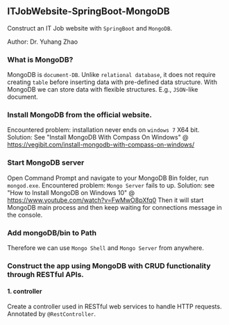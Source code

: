 ## ITJobWebsite-SpringBoot-MongoDB
Construct an IT Job website with `SpringBoot` and `MongoDB`.

Author: Dr. Yuhang Zhao


### What is MongoDB?
MongoDB is `document-DB`. 
Unlike `relational database`,
it does not require creating `table` before inserting data with pre-defined data structure.
With MongoDB we can store data with flexible structures. E.g., `JSON`-like document. 

### Install MongoDB from the official website.
Encountered problem: installation never ends on `windows 7` X64 bit.
Solution: See "Install MongoDB With Compass On Windows" 
@ https://vegibit.com/install-mongodb-with-compass-on-windows/

### Start MongoDB server
Open Command Prompt and navigate to your MongoDB Bin folder,
run `mongod.exe`. 
Encountered problem: `Mongo Server` fails to up.
Solution: see "How to Install MongoDB on Windows 10"
@ https://www.youtube.com/watch?v=FwMwO8pXfq0
Then it will start MongoDB main process 
and then keep waiting for connections message in the console.

### Add mongoDB/bin to Path
Therefore we can use `Mongo Shell` and `Mongo Server` from anywhere.

### Construct the app using MongoDB with CRUD functionality through RESTful APIs. 

#### 1. controller
Create a controller used in RESTful web services to handle HTTP requests.
Annotated by `@RestController`.
